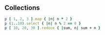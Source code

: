 ##  Collections

```ruby
p [ 1, 2, 3 ].map { |n| n * 2 }
p (1..10).select { |n| n % 2 == 0 }
p [ 10, 20, 30 ].reduce { |sum, n| sum + n }
```
